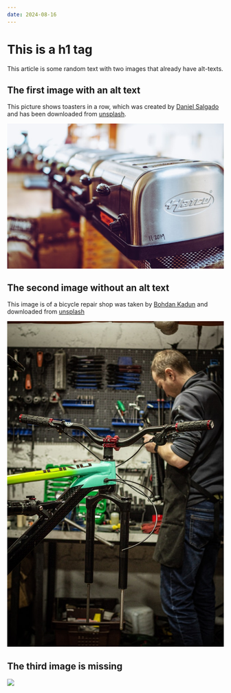 ```yaml
---
date: 2024-08-16
---
```


# This is a h1 tag

This article is some random text with two images that already have alt-texts.

## The first image with an alt text

This picture shows toasters in a row, which was created by [Daniel Salgado](https://unsplash.com/@danielsalgado) and has been downloaded from [unsplash](https://unsplash.com/photos/silver-and-black-unk-electronic-device-Wo85cmMo9Hg).

![Picture of a few toasters by Daniel Salgado](../static/toasters.jpg)

## The second image without an alt text

This image is of a bicycle repair shop was taken by [Bohdan Kadun](https://unsplash.com/@kadunchick) and downloaded from [unsplash](https://unsplash.com/photos/a-man-working-on-a-bicycle-in-a-garage-WIsOienEXBM)

![](../static/bike_shop.jpg)

## The third image is missing


![](no-such-image.jpg)